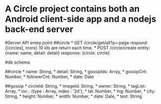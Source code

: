 # A Circle project contains both an Android client-side app and a nodejs back-end server

#Server API entey point
##circle
	*	GET /circle/get/all?p=:page
respond: {[circles], more}
10 ids are return each time.
	*	POST /circle/create
entity: {name: name, detail: detail}
response: {circle: circle}

#db schema

##circle
	*	name: String,
	*	detail: String,
	*	gossipIds: Array,
	*	gossipCnt: Number,
	*	followerCnt: Number,
	*	date: Date

##gossip
	*	circleId: String,
	*	imageId: String,
	*	owner: String,
	*	tagList: Array,
	*	loc : {type : Array, index : '2d'},
	*	lat: Number,
	*	lng: Number,
	*	city: String,
	*	height: Number,
	*	width: Number,
	*	date: Date,
	*	text: String

